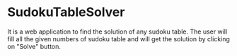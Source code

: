 # SudokuTableSolver
It is a web application to find the solution of any sudoku table. The user will fill all the given numbers of sudoku table and will get the solution by clicking on "Solve" button.
